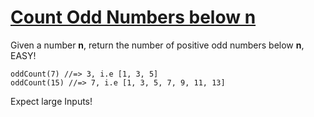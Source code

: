 # [Count Odd Numbers below n](https://www.codewars.com/kata/count-odd-numbers-below-n "https://www.codewars.com/kata/59342039eb450e39970000a6")

Given a number **n**, return the number of positive odd numbers below **n**, EASY!

```
oddCount(7) //=> 3, i.e [1, 3, 5]
oddCount(15) //=> 7, i.e [1, 3, 5, 7, 9, 11, 13]
```

Expect large Inputs!

